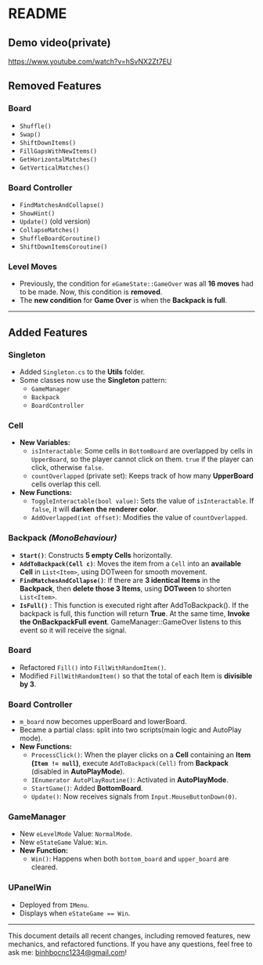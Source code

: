 # **README**

## **Demo video(private)**
https://www.youtube.com/watch?v=hSvNX2Zt7EU
## **Removed Features**
### **Board**
- `Shuffle()`
- `Swap()`
- `ShiftDownItems()`
- `FillGapsWithNewItems()`
- `GetHorizontalMatches()`
- `GetVerticalMatches()`

### **Board Controller**
- `FindMatchesAndCollapse()`
- `ShowHint()`
- `Update()` (old version)
- `CollapseMatches()`
- `ShuffleBoardCoroutine()`
- `ShiftDownItemsCoroutine()`

### **Level Moves**
- Previously, the condition for `eGameState::GameOver` was all **16 moves** had to be made. Now, this condition is **removed**.
- The **new condition** for **Game Over** is when the **Backpack is full**.

---

## **Added Features**
### **Singleton**
- Added `Singleton.cs` to the **Utils** folder.
- Some classes now use the **Singleton** pattern:
  - `GameManager`
  - `Backpack`
  - `BoardController`

### **Cell**
- **New Variables:**
  - `isInteractable`: Some cells in `BottomBoard` are overlapped by cells in `UpperBoard`, so the player cannot click on them. `true` if the player can click, otherwise `false`.
  - `countOverlapped` (private set): Keeps track of how many **UpperBoard** cells overlap this cell.
- **New Functions:**
  - `ToggleInteractable(bool value)`: Sets the value of `isInteractable`. If `false`, it will **darken the renderer color**.
  - `AddOverlapped(int offset)`: Modifies the value of `countOverlapped`.

### **Backpack** *(MonoBehaviour)*
- **`Start()`**: Constructs **5 empty Cells** horizontally.
- **`AddToBackpack(Cell c)`**: Moves the item from a `Cell` into an **available Cell** in `List<Item>`, using DOTween for smooth movement.
- **`FindMatchesAndCollapse()`**: If there are **3 identical Items** in the **Backpack**, then **delete those 3 Items**, using **DOTween** to shorten `List<Item>`.
- **`IsFull()`** : This function is executed right after AddToBackpack(). If the backpack is full, this function will return **True**. At the same time, **Invoke the OnBackpackFull event**. GameManager::GameOver listens to this event so it will receive the signal.

### **Board**
- Refactored `Fill()` into `FillWithRandomItem()`.
- Modified `FillWithRandomItem()` so that the total of each Item is **divisible by 3**.

### **Board Controller**
- `m_board` now becomes upperBoard and lowerBoard.
- Became a partial class: split into two scripts(main logic and AutoPlay mode).
- **New Functions:**
  - `ProcessClick()`: When the player clicks on a **Cell** containing an **Item (`Item != null`)**, execute `AddToBackpack(Cell)` from **Backpack** (disabled in **AutoPlayMode**).
  - `IEnumerator AutoPlayRoutine()`: Activated in **AutoPlayMode**.
  - `StartGame()`: Added **BottomBoard**.
  - `Update()`: Now receives signals from `Input.MouseButtonDown(0)`.

### **GameManager**
- New `eLevelMode` Value: `NormalMode`.
- New `eStateGame` Value: `Win`.
- **New Function:**
  - `Win()`: Happens when both `bottom_board` and `upper_board` are cleared.

### **UPanelWin**
- Deployed from `IMenu`.
- Displays when `eStateGame == Win`.

---

This document details all recent changes, including removed features, new mechanics, and refactored functions. If you have any questions, feel free to ask me: binhbocnc1234@gmail.com!

